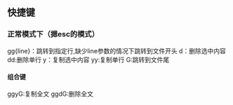 ## 快捷键
### 正常模式下（摁esc的模式）
gg{line}：跳转到指定行,缺少line参数的情况下跳转到文件开头
d：删除选中内容
dd:删除单行
y：复制选中内容
yy:复制单行
G:跳转到文件尾

#### 组合键
ggyG:复制全文
ggdG:删除全文
